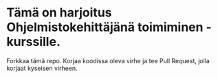 # Tämä on harjoitus Ohjelmistokehittäjänä toimiminen -kurssille. 

Forkkaa tämä repo. Korjaa koodissa oleva virhe ja tee Pull Request, jolla korjaat kyseisen virheen.
